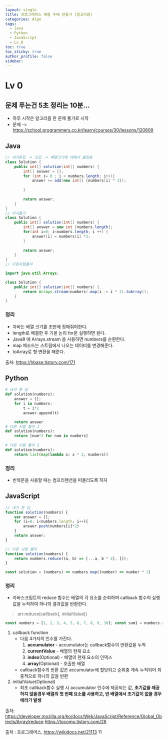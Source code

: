 ```yaml
---
layout: single
title: 프로그래머스 배열 두배 만들기 (알고리즘)
categories: Algo
tags:
  - Java
  - Python
  - JavaScript
  - Lv_0
toc: true
toc_sticky: true
author_profile: false
sidebar:
---
```

# Lv 0

## 문제 푸는건 5초 정리는 10분...

- 하루 시작은 알고리즘 한 문제 풀기로 시작
- 문제 -> https://school.programmers.co.kr/learn/courses/30/lessons/120809

## Java

```java
// 내가푼답 -> 오답 -> 배열크기에 대해서 몰랐음
class Solution {
    public int[] solution(int[] numbers) {
        int[] answer = {};
        for (int i= 0 ; i < numbers.length; i++){
            answer += add(new int[] {numbers[i] * 2});
            
        }
        
        return answer;
    }
}
// 다시풀기
class Solution {
    public int[] solution(int[] numbers) {
        int[] answer = new int [numbers.length];
        for(int i=0; i<numbers.length; i ++) {
            answer[i] = numbers[i] *2;
        }
        
        return answer;
    }
}
// 다른사람풀이 

import java.util.Arrays;

class Solution {
    public int[] solution(int[] numbers) {
        return Arrays.stream(numbers).map(i -> i * 2).toArray();
    }
}
```
### 정리
- 자바는 배열 크기를 초반에 정해줘야한다.
- length로 해결한 후 기본 논리 for문 실행하면 된다.
- Java8 에 Arrays.stream 을 사용하면 numbers를 순환한다.
- map 메소드는 스트림에서 나오는 데이터를 변경해준다.
- toArray로 형 변환을 해준다.

출처: https://hbase.tistory.com/171


## Python
```python
# 내가 푼 답
def solution(numbers):
    answer = [];
    for i in numbers:
        t = i*2
        answer.append(t)

    return answer
# 다른 사람 풀이 1
def solution(numbers):
    return [num*2 for num in numbers]
    
# 다른 사람 풀이 2
def solution(numbers):
    return list(map(lambda x: x * 2, numbers))
```
### 정리
- 반복문을 사용할 때는 컴프리핸션을 떠올리도록 하자



## JavaScript

```javascript
// 내가 푼 답
function solution(numbers) {
    var answer = [];
    for (i=0; i<numbers.length; i++){
        answer.push(numbers[i]*2)
    }
    return answer;
}

// 다른 사람 풀이
function solution(numbers) {
    return numbers.reduce((a, b) => [...a, b * 2], []);
}

const solution = (numbers) => numbers.map((number) => number * 2)
```
### 정리
- 자바스크립트의 reduce 함수는 배열의 각 요소를 순회하며 callback 함수의 실행 값을 누적하여 하나의 결과값을 반환한다.
>arr.reduce(callback[, initialValue])

```javascript
const numbers = [1, 2, 3, 4, 5, 6, 7, 8, 9, 10]; const sum1 = numbers.reduce((accumulator, currentNumber) => accumulator + currentNumber); console.log('sum1 =', sum1);
```
1.  callback function  
    -   다음 4가지의 인수를 가진다.
        1.  **accumulator** - accumulator는 callback함수의 반환값을 누적
        2.  **currentValue** - 배열의 현재 요소
        3.  **index**(Optional) - 배열의 현재 요소의 인덱스
        4.  **array**(Optional) - 호출한 배열
    -   callback함수의 반환 값은 accumulator에 할당되고 순회중 계속 누적되어 최종적으로 하나의 값을 반환
2.  initialValue(Optional)
    -   최초 callback함수 실행 시 accumulator 인수에 제공되는 값, **초기값을 제공하지 않을경우 배열의 첫 번째 요소를 사용하고, 빈 배열에서 초기값이 없을 경우 에러가 발생**

출처: https://developer.mozilla.org/ko/docs/Web/JavaScript/Reference/Global_Objects/Array/reduce
https://tocomo.tistory.com/26

출처 : 프로그래머스, https://wikidocs.net/21113
11